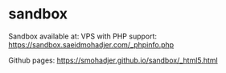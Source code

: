 # sandbox

Sandbox available at:
VPS with PHP support:
https://sandbox.saeidmohadjer.com/_phpinfo.php

Github pages:
https://smohadjer.github.io/sandbox/_html5.html
